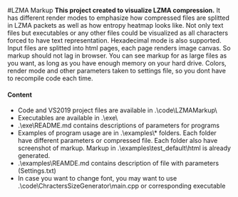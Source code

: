 #LZMA Markup
**This project created to visualize LZMA compression.**
It has different render modes to emphasize how compressed files are splitted in LZMA packets as well as how entropy heatmap looks like.
Not only text files but executables or any other files could be visualized as all characters forced to have text representation. Hexadecimal mode is also supported.
Input files are splitted into html pages, each page renders image canvas. So markup should not lag in browser. You can see markup for as large files as you want, as long as you have enough memory on your hard drive.
Colors, render mode and other parameters taken to settings file, so you dont have to recompile code each time.

#### Content
- Code and VS2019 project files are available in .\code\LZMAMarkup\
- Executables are available in .\exe\
- .\exe\README.md contains descriptions of parameters for programs
- Examples of program usage are in .\examples\\* folders. Each folder have different parameters or compressed file. Each folder also have screenshot of markup. Markup in .\examples\test_default\html is already generated.
- .\examples\REAMDE.md contains description of file with parameters (Settings.txt)
- In case you want to change font, you may want to use .\code\ChractersSizeGenerator\main.cpp or corresponding executable